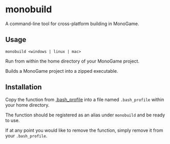 # monobuild

A command-line tool for cross-platform building in MonoGame.

## Usage

```
monobuild <windows | linux | mac>
```

Run from within the home directory of your MonoGame project.

Builds a MonoGame project into a zipped executable.

## Installation

Copy the function from [.bash_profile](.bash_profile) into a file named `.bash_profile` within your home directory.

The function should be registered as an alias under `monobuild` and be ready to use.

If at any point you would like to remove the function, simply remove it from your `.bash_profile`.

